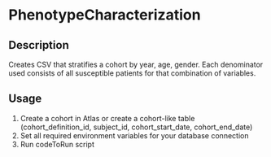 # PhenotypeCharacterization

## Description
Creates CSV that stratifies a cohort by year, age, gender. Each denominator used consists of all susceptible patients for that combination of variables. 

## Usage
1. Create a cohort in Atlas or create a cohort-like table (cohort_definition_id, subject_id, cohort_start_date, cohort_end_date)
2. Set all required environment variables for your database connection
3. Run codeToRun script